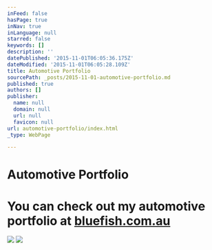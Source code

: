 ```yaml
---
inFeed: false
hasPage: true
inNav: true
inLanguage: null
starred: false
keywords: []
description: ''
datePublished: '2015-11-01T06:05:36.175Z'
dateModified: '2015-11-01T06:05:28.109Z'
title: Automotive Portfolio
sourcePath: _posts/2015-11-01-automotive-portfolio.md
published: true
authors: []
publisher:
  name: null
  domain: null
  url: null
  favicon: null
url: automotive-portfolio/index.html
_type: WebPage

---
```

# Automotive Portfolio

# 

# 

# You can check out my automotive portfolio at [bluefish.com.au][0]
![](https://the-grid-user-content.s3-us-west-2.amazonaws.com/4d85cd75-e5a6-4c8b-89fc-1e77a0875f48.jpg)
![](https://the-grid-user-content.s3-us-west-2.amazonaws.com/6be9340f-0d49-4154-aabe-97bcef4502f2.jpg)

[0]: http://www.bluefish.com.au/
